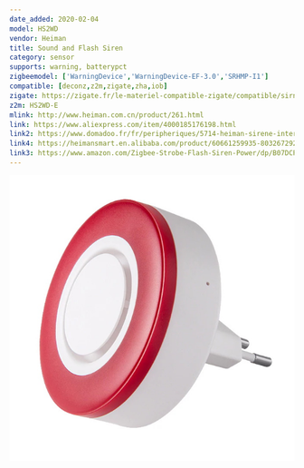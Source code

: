 ```yaml
---
date_added: 2020-02-04
model: HS2WD
vendor: Heiman
title: Sound and Flash Siren
category: sensor
supports: warning, batterypct
zigbeemodel: ['WarningDevice','WarningDevice-EF-3.0','SRHMP-I1']
compatible: [deconz,z2m,zigate,zha,iob]
zigate: https://zigate.fr/le-materiel-compatible-zigate/compatible/sirneheiman
z2m: HS2WD-E
mlink: http://www.heiman.com.cn/product/261.html
link: https://www.aliexpress.com/item/4000185176198.html
link2: https://www.domadoo.fr/fr/peripheriques/5714-heiman-sirene-interieure-intelligente-zigbee-30.html
link4: https://heimansmart.en.alibaba.com/product/60661259935-803267292/The_latest_HEIMAN_Zigbee_3_0_smart_wireless_indoor_siren_with_standby_battery.html
link3: https://www.amazon.com/Zigbee-Strobe-Flash-Siren-Power/dp/B07DCPZ2JZ
---
```

![Label](/assets/images/devices/Heiman_HS2WD-E-label.jpg)